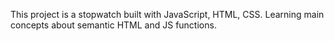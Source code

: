 This project is a stopwatch built with JavaScript, HTML, CSS. Learning main concepts about semantic HTML and JS functions. 